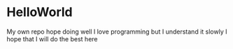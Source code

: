 # HelloWorld
My own repo hope doing well
I love programming but I understand it slowly I hope that I will do the best here
